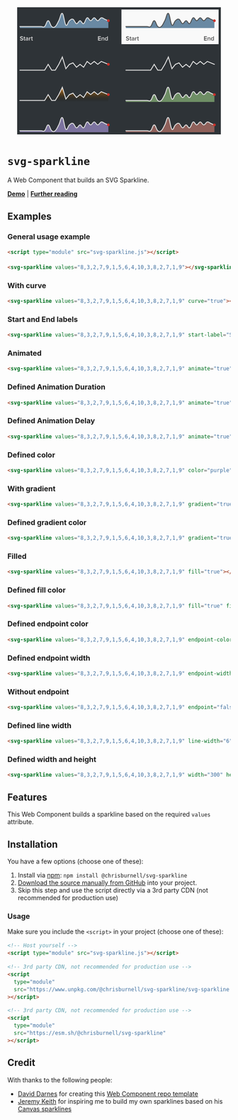 <div align="center">
    <img alt="examples of the SVG Sparkline web component" src="assets/svg-sparkline.png?raw=true" width="460" height="285.5">
</div>

# `svg-sparkline`

A Web Component that builds an SVG Sparkline.

**[Demo](https://chrisburnell.github.io/svg-sparkline/demo.html)** | **[Further reading](https://chrisburnell.com/svg-sparkline/)**

## Examples

### General usage example

```html
<script type="module" src="svg-sparkline.js"></script>

<svg-sparkline values="8,3,2,7,9,1,5,6,4,10,3,8,2,7,1,9"></svg-sparkline>
```

### With curve

```html
<svg-sparkline values="8,3,2,7,9,1,5,6,4,10,3,8,2,7,1,9" curve="true"></svg-sparkline>
```

### Start and End labels

```html
<svg-sparkline values="8,3,2,7,9,1,5,6,4,10,3,8,2,7,1,9" start-label="Start" end-label="End"></svg-sparkline>
```

### Animated

```html
<svg-sparkline values="8,3,2,7,9,1,5,6,4,10,3,8,2,7,1,9" animate="true"></svg-sparkline>
```

### Defined Animation Duration

```html
<svg-sparkline values="8,3,2,7,9,1,5,6,4,10,3,8,2,7,1,9" animate="true" animation-duration="2s"></svg-sparkline>
```

### Defined Animation Delay

```html
<svg-sparkline values="8,3,2,7,9,1,5,6,4,10,3,8,2,7,1,9" animate="true" animation-delay="2s"></svg-sparkline>
```

### Defined color

```html
<svg-sparkline values="8,3,2,7,9,1,5,6,4,10,3,8,2,7,1,9" color="purple"></svg-sparkline>
```

### With gradient

```html
<svg-sparkline values="8,3,2,7,9,1,5,6,4,10,3,8,2,7,1,9" gradient="true"></svg-sparkline>
```

### Defined gradient color

```html
<svg-sparkline values="8,3,2,7,9,1,5,6,4,10,3,8,2,7,1,9" gradient="true" gradient-color="rebeccapurple"></svg-sparkline>
```

### Filled

```html
<svg-sparkline values="8,3,2,7,9,1,5,6,4,10,3,8,2,7,1,9" fill="true"></svg-sparkline>
```

### Defined fill color

```html
<svg-sparkline values="8,3,2,7,9,1,5,6,4,10,3,8,2,7,1,9" fill="true" fill-color="rebeccapurple"></svg-sparkline>
```

### Defined endpoint color

```html
<svg-sparkline values="8,3,2,7,9,1,5,6,4,10,3,8,2,7,1,9" endpoint-color="red"></svg-sparkline>
```

### Defined endpoint width

```html
<svg-sparkline values="8,3,2,7,9,1,5,6,4,10,3,8,2,7,1,9" endpoint-width="12"></svg-sparkline>
```

### Without endpoint

```html
<svg-sparkline values="8,3,2,7,9,1,5,6,4,10,3,8,2,7,1,9" endpoint="false"></svg-sparkline>
```

### Defined line width

```html
<svg-sparkline values="8,3,2,7,9,1,5,6,4,10,3,8,2,7,1,9" line-width="6"></svg-sparkline>
```

### Defined width and height

```html
<svg-sparkline values="8,3,2,7,9,1,5,6,4,10,3,8,2,7,1,9" width="300" height="100"></svg-sparkline>
```

## Features

This Web Component builds a sparkline based on the required `values` attribute.

## Installation

You have a few options (choose one of these):

1. Install via [npm](https://www.npmjs.com/package/@chrisburnell/svg-sparkline): `npm install @chrisburnell/svg-sparkline`
1. [Download the source manually from GitHub](https://github.com/chrisburnell/svg-sparkline/releases) into your project.
1. Skip this step and use the script directly via a 3rd party CDN (not recommended for production use)

### Usage

Make sure you include the `<script>` in your project (choose one of these):

```html
<!-- Host yourself -->
<script type="module" src="svg-sparkline.js"></script>
```

```html
<!-- 3rd party CDN, not recommended for production use -->
<script
  type="module"
  src="https://www.unpkg.com/@chrisburnell/svg-sparkline/svg-sparkline.js"
></script>
```

```html
<!-- 3rd party CDN, not recommended for production use -->
<script
  type="module"
  src="https://esm.sh/@chrisburnell/svg-sparkline"
></script>
```

## Credit

With thanks to the following people:

- [David Darnes](https://darn.es) for creating this [Web Component repo template](https://github.com/daviddarnes/component-template)
- [Jeremy Keith](https://adactio.com) for inspiring me to build my own sparklines based on his [Canvas sparklines](https://adactio.com/journal/5941)
